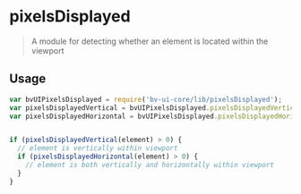 # pixelsDisplayed

> A module for detecting whether an element is located within the viewport

## Usage

```js
var bvUIPixelsDisplayed = require('bv-ui-core/lib/pixelsDisplayed');
var pixelsDisplayedVertical = bvUIPixelsDisplayed.pixelsDisplayedVertical;
var pixelsDisplayedHorizontal = bvUIPixelsDisplayed.pixelsDisplayedHorizontal;


if (pixelsDisplayedVertical(element) > 0) {
  // element is vertically within viewport
  if (pixelsDisplayedHorizontal(element) > 0) {
    // element is both vertically and horizontally within viewport
  }
}
```
